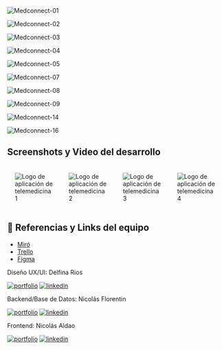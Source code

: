 ![Medconnect-01](https://github.com/nicolas-aldao/c18-94-m-react-native/assets/68720883/324c0cb7-0bec-4785-9724-01023635efc4)

![Medconnect-02](https://github.com/nicolas-aldao/c18-94-m-react-native/assets/68720883/109a5370-a118-4c7e-8e8c-da94a53cc635)

![Medconnect-03](https://github.com/nicolas-aldao/c18-94-m-react-native/assets/68720883/9cef6c39-14d8-4ac9-bab5-b75ac657a54f)

![Medconnect-04](https://github.com/nicolas-aldao/c18-94-m-react-native/assets/68720883/ac22edc8-b191-4f42-9303-b873131ae0cb)

![Medconnect-05](https://github.com/nicolas-aldao/c18-94-m-react-native/assets/68720883/55add51e-9f78-4fda-a708-31a957d1016b)

![Medconnect-07](https://github.com/nicolas-aldao/c18-94-m-react-native/assets/68720883/d287dae0-b2f0-4a07-b291-83a941481d59)

![Medconnect-08](https://github.com/nicolas-aldao/c18-94-m-react-native/assets/68720883/33fc3ab0-d665-4488-afe9-b863e4d8f7bf)

![Medconnect-09](https://github.com/nicolas-aldao/c18-94-m-react-native/assets/68720883/7d43891c-e485-44c3-a619-a86b4547cc45)

![Medconnect-14](https://github.com/nicolas-aldao/c18-94-m-react-native/assets/68720883/3e7ef069-4a53-4a63-9e8d-7c13d0445e17)

![Medconnect-16](https://github.com/nicolas-aldao/c18-94-m-react-native/assets/68720883/d26319a1-1e85-4661-957b-6cae94ebc7f0)

## Screenshots y Video del desarrollo

<div style="display: flex; flex-direction: row; justify-content: space-around; align-items: center;">
  <img alt="Logo de aplicación de telemedicina 1" style="margin: 18px;" src="https://github.com/nicolas-aldao/c18-94-m-react-native/assets/68720883/0d6f03e7-b761-4032-905a-1c52f1ba9046" />
  <img alt="Logo de aplicación de telemedicina 2" style="margin: 18px;" src="https://github.com/nicolas-aldao/c18-94-m-react-native/assets/68720883/b0460ec0-0db4-45ef-b9e8-bacb0f877ef8" />
  <img alt="Logo de aplicación de telemedicina 3" style="margin: 18px;" src="https://github.com/nicolas-aldao/c18-94-m-react-native/assets/68720883/ab51454a-f2d2-418a-8ddf-9107e9cf5b99" />
  <img alt="Logo de aplicación de telemedicina 4" style="margin: 18px;" src="https://github.com/nicolas-aldao/c18-94-m-react-native/assets/68720883/93ba340a-f275-4dc2-939d-669baeea39c6" />
</div>

<!-- <a href="https://www.youtube.com/watch?v=dQw4w9WgXcQ">Mirá la demo de nuestra app en video</a> -->

## 🔗 Referencias y Links del equipo

- <a href="https://miro.com/welcomeonboard/MEEzaG5lMWxkQmU4aE1icGlaNGR2ZEZBaHFuWjI5THVFdmhLZGIydmN0aXJTdFBQZ1NiZ3ZvV0FDMzVMalhVM3wzNDU4NzY0NTI5NzQ1MTE3NjgzfDI=?share_link_id=439075746512">Miró</a>
- <a href="https://trello.com/invite/b/SxGnpPFy/ATTIea4fb43e51ed9d586c115896f3bd4f715BB26D6B/no-country-telemed-project">Trello</a>
- <a href="https://www.figma.com/design/3W8DhT7pdU3WdqJXcPoV7h/MedConnect-App?node-id=2052-1969&m=dev">Figma</a>

Diseño UX/UI: Delfina Rios

[![portfolio](https://img.shields.io/badge/my_portfolio-000?style=for-the-badge&logo=ko-fi&logoColor=white)](https://delfinarios.myportfolio.com/work)
[![linkedin](https://img.shields.io/badge/linkedin-0A66C2?style=for-the-badge&logo=linkedin&logoColor=white)](https://www.linkedin.com/in/delfinarios)

Backend/Base de Datos: Nicolás Florentin

[![portfolio](https://img.shields.io/badge/my_portfolio-000?style=for-the-badge&logo=ko-fi&logoColor=white)](https://porfolio-nicolas-florentin.vercel.app)
[![linkedin](https://img.shields.io/badge/linkedin-0A66C2?style=for-the-badge&logo=linkedin&logoColor=white)](https://www.linkedin.com/in/nflorentin)

Frontend: Nicolás Aldao

[![portfolio](https://img.shields.io/badge/my_portfolio-000?style=for-the-badge&logo=ko-fi&logoColor=white)](https://nicolas-aldao.vercel.app/)
[![linkedin](https://img.shields.io/badge/linkedin-0A66C2?style=for-the-badge&logo=linkedin&logoColor=white)](https://www.linkedin.com/in/nicolas-aldao)
